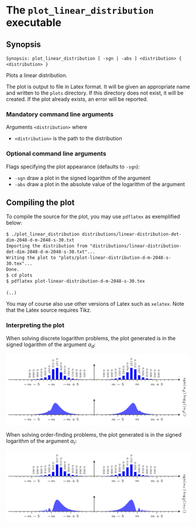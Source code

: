 # The <code>plot_linear_distribution</code> executable

## Synopsis
```console
Synopsis: plot_linear_distribution [ -sgn | -abs ] <distribution> { <distribution> }
```

Plots a linear distribution.

The plot is output to file in Latex format. It will be given an appropriate name and written to the <code>plots</code> directory. If this directory does not exist, it will be created. If the plot already exists, an error will be reported.

### Mandatory command line arguments
Arguments <code>\<distribution\></code> where
- <code>\<distribution\></code> is the path to the distribution

### Optional command line arguments
Flags specifying the plot appearance (defaults to <code>-sgn</code>):
- <code>-sgn</code> draw a plot in the signed logarithm of the argument
- <code>-abs</code> draw a plot in the absolute value of the logarithm of the argument

## Compiling the plot
To compile the source for the plot, you may use <code>pdflatex</code> as exemplified below:
```console
$ ./plot_linear_distribution distributions/linear-distribution-det-dim-2048-d-m-2048-s-30.txt
Importing the distribution from "distributions/linear-distribution-det-dim-2048-d-m-2048-s-30.txt"...
Writing the plot to "plots/plot-linear-distribution-d-m-2048-s-30.tex"...
Done.
$ cd plots
$ pdflatex plot-linear-distribution-d-m-2048-s-30.tex

(..)
```
You may of course also use other versions of Latex such as <code>xelatex</code>. Note that the Latex source requires Tikz.

### Interpreting the plot
When solving discrete logarithm problems, the plot generated is in the signed logarithm of the argument $\alpha_d$:

![](./images/plot-linear-distribution-d-m-2048-s-30.png)

When solving order-finding problems, the plot generated is in the signed logarithm of the argument $\alpha_r$:

![](./images/plot-linear-distribution-r-m-2048-s-30.png)
